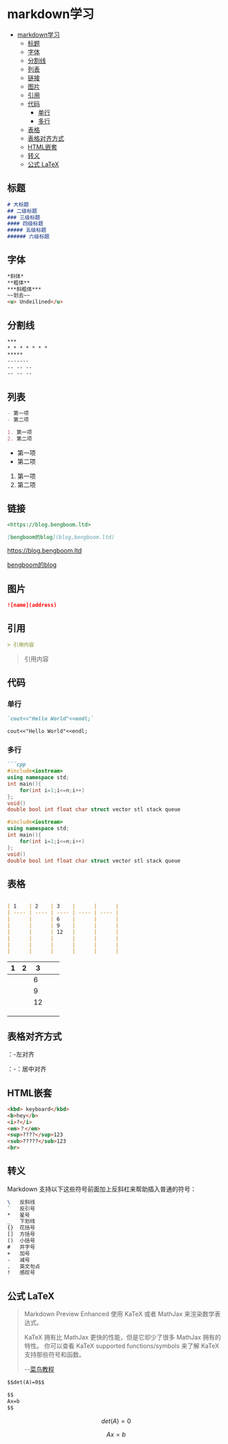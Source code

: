 # markdown学习

- [markdown学习](#markdown学习)
  - [标题](#标题)
  - [字体](#字体)
  - [分割线](#分割线)
  - [列表](#列表)
  - [链接](#链接)
  - [图片](#图片)
  - [引用](#引用)
  - [代码](#代码)
    - [单行](#单行)
    - [多行](#多行)
  - [表格](#表格)
  - [表格对齐方式](#表格对齐方式)
  - [HTML嵌套](#html嵌套)
  - [转义](#转义)
  - [公式 LaTeX](#公式-latex)

## 标题

```markdown
# 大标题
## 二级标题
### 三级标题
#### 四级标题
##### 五级标题
###### 六级标题
```

## 字体

```markdown
*斜体*
**粗体**
***斜粗体***
~~划去~~
<u> Undeilined</u>
```

## 分割线

```markdown
***
* * * * * * *        
*****
-------
-- -- --
-- -- --
```

## 列表

```markdown
- 第一项
- 第二项

1. 第一项
2. 第二项
```

- 第一项
- 第二项
  
1. 第一项
2. 第二项

## 链接

```markdown
<https://blog.bengboom.ltd>

[bengboom的blog](blog,bengboom.ltd)
```

<https://blog.bengboom.ltd>

[bengboom的blog](blog,bengboom.ltd)

## 图片

```markdown
![name](address)
```

## 引用

```markdown
> 引用内容
```

> 引用内容

## 代码

### 单行

```markdown
`cout<<"Hello World"<<endl;`
```

`cout<<"Hello World"<<endl;`

### 多行

```markdown
```cpp
#include<iostream>
using namespace std;
int main(){
    for(int i=1;i<=n;i++)
};
void()
double bool int float char struct vector stl stack queue
```

```cpp
#include<iostream>
using namespace std;
int main(){
    for(int i=1;i<=n;i++)
};
void()
double bool int float char struct vector stl stack queue
```

## 表格

```markdown

| 1    | 2    | 3    |      |      |
| ---- | ---- | ---- | ---- | ---- |
|      |      | 6    |      |      |
|      |      | 9    |      |      |
|      |      | 12   |      |      |
|      |      |      |      |      |
|      |      |      |      |      |
|      |      |      |      |      |

```

| 1    | 2    | 3    |      |      |
| ---- | ---- | ---- | ---- | ---- |
|      |      | 6    |      |      |
|      |      | 9    |      |      |
|      |      | 12   |      |      |
|      |      |      |      |      |
|      |      |      |      |      |
|      |      |      |      |      |

## 表格对齐方式

：-左对齐

：-：居中对齐

## HTML嵌套

```markdown
<kbd> keyboard</kbd>
<b>hey</b>
<i>?</i>
<em>？</em>
<sup>????</sup>123
<sub>?????</sub>123
<br>
```

## 转义

Markdown 支持以下这些符号前面加上反斜杠来帮助插入普通的符号：

```tex
\   反斜线
`   反引号
*   星号
_   下划线
{}  花括号
[]  方括号
()  小括号
#   井字号
+   加号
-   减号
.   英文句点
!   感叹号
```

## 公式 LaTeX

>Markdown Preview Enhanced 使用 KaTeX 或者 MathJax 来渲染数学表达式。
>
>KaTeX 拥有比 MathJax 更快的性能，但是它却少了很多 MathJax 拥有的特性。
>你可以查看 KaTeX supported functions/symbols 来了解 KaTeX 支持那些符号和函数。
>
>--[菜鸟教程](https://www.runoob.com/markdown/md-advance.html)

```markdown
$$det(A)=0$$

$$
Ax=b
$$
```

$$det(A)=0$$

$$
Ax=b
$$
